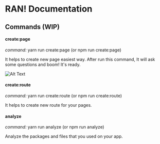 # RAN! Documentation

## Commands (WIP)

#### create:page
_command:_ yarn run create:page (or npm run create:page)

It helps to create new page easiest way. After run this command, It will ask some questions and boom! It's ready.

![Alt Text](https://media.giphy.com/media/l0Iy6nmyS5p7hIAso/giphy.gif)

#### create:route
_command:_ yarn run create:route (or npm run create:route)

It helps to create new route for your pages.

#### analyze
_command:_ yarn run analyze (or npm run analyze)

Analyze the packages and files that you used on your app.
